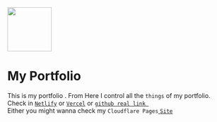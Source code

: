 <img src="favicon.ico" height="100px" width="100px">

# My Portfolio 

This is my portfolio . From Here I control all the `things` of my portfolio.</br>
Check in [` Netlify `](https://mahtamun.netlify.app) or [` Vercel `](https://mahtamun.vercel.app) or [ `github real link `](https://mahtamun-hoque-fahim.github.io) </br>
Either you might wanna check my ` Cloudflare Pages `[ `Site`](https://fahim.pages.dev) </br>
